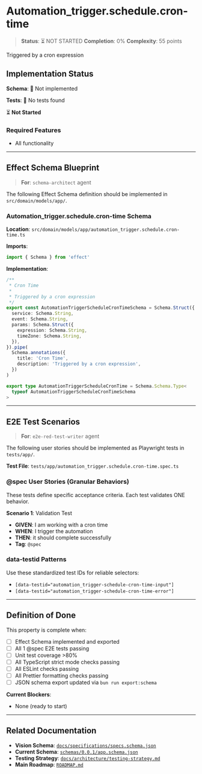 # Automation_trigger.schedule.cron-time

> **Status**: ⏳ NOT STARTED
> **Completion**: 0%
> **Complexity**: 55 points

Triggered by a cron expression

## Implementation Status

**Schema**: 🔴 Not implemented

**Tests**: 🔴 No tests found

⏳ **Not Started**

### Required Features

- All functionality

---

## Effect Schema Blueprint

> **For**: `schema-architect` agent

The following Effect Schema definition should be implemented in `src/domain/models/app/`.

### Automation_trigger.schedule.cron-time Schema

**Location**: `src/domain/models/app/automation_trigger.schedule.cron-time.ts`

**Imports**:

```typescript
import { Schema } from 'effect'
```

**Implementation**:

```typescript
/**
 * Cron Time
 *
 * Triggered by a cron expression
 */
export const AutomationTriggerScheduleCronTimeSchema = Schema.Struct({
  service: Schema.String,
  event: Schema.String,
  params: Schema.Struct({
    expression: Schema.String,
    timeZone: Schema.String,
  }),
}).pipe(
  Schema.annotations({
    title: 'Cron Time',
    description: 'Triggered by a cron expression',
  })
)

export type AutomationTriggerScheduleCronTime = Schema.Schema.Type<
  typeof AutomationTriggerScheduleCronTimeSchema
>
```

---

## E2E Test Scenarios

> **For**: `e2e-red-test-writer` agent

The following user stories should be implemented as Playwright tests in `tests/app/`.

**Test File**: `tests/app/automation_trigger.schedule.cron-time.spec.ts`

### @spec User Stories (Granular Behaviors)

These tests define specific acceptance criteria. Each test validates ONE behavior.

**Scenario 1**: Validation Test

- **GIVEN**: I am working with a cron time
- **WHEN**: I trigger the automation
- **THEN**: it should complete successfully
- **Tag**: `@spec`

### data-testid Patterns

Use these standardized test IDs for reliable selectors:

- `[data-testid="automation_trigger-schedule-cron-time-input"]`
- `[data-testid="automation_trigger-schedule-cron-time-error"]`

---

## Definition of Done

This property is complete when:

- [ ] Effect Schema implemented and exported
- [ ] All 1 @spec E2E tests passing
- [ ] Unit test coverage >80%
- [ ] All TypeScript strict mode checks passing
- [ ] All ESLint checks passing
- [ ] All Prettier formatting checks passing
- [ ] JSON schema export updated via `bun run export:schema`

**Current Blockers**:

- None (ready to start)

---

## Related Documentation

- **Vision Schema**: [`docs/specifications/specs.schema.json`](../specs.schema.json)
- **Current Schema**: [`schemas/0.0.1/app.schema.json`](../../schemas/0.0.1/app.schema.json)
- **Testing Strategy**: [`docs/architecture/testing-strategy.md`](../../architecture/testing-strategy.md)
- **Main Roadmap**: [`ROADMAP.md`](../../../ROADMAP.md)

